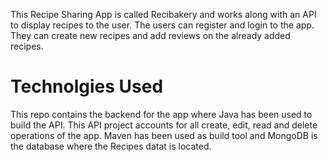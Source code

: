 
This Recipe Sharing App is called Recibakery and works along with an API to display recipes to the user. The users can register and login to the app. They can create new recipes and add reviews on the already added recipes.

# Technolgies Used

This repo contains the backend for the app where Java has been used to build the API. This API project accounts for all create, edit, read and delete operations of the app.
Maven has been used as build tool and MongoDB is the database where the Recipes datat is located.

